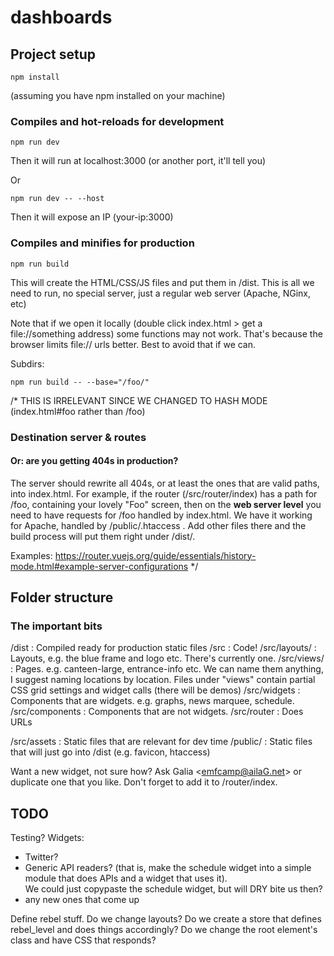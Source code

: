 # dashboards

## Project setup
```
npm install
```
(assuming you have npm installed on your machine)

### Compiles and hot-reloads for development
```
npm run dev
```
Then it will run at localhost:3000
(or another port, it'll tell you)

Or
```
npm run dev -- --host
```
Then it will expose an IP (your-ip:3000)

### Compiles and minifies for production
```
npm run build
```
This will create the HTML/CSS/JS files and put them in /dist.
This is all we need to run, no special server, just a regular web server (Apache, NGinx, etc)

Note that if we open it locally (double click index.html > get a file://something address) some functions may not work.
That's because the browser limits file:// urls better. Best to avoid that if we can.

Subdirs:
```
npm run build -- --base="/foo/"
```

/* THIS IS IRRELEVANT SINCE WE CHANGED TO HASH MODE (index.html#foo rather than /foo)
### Destination server & routes
#### Or: are you getting 404s in production?
The server should rewrite all 404s, or at least the ones that are valid paths, into index.html.
For example, if the router (/src/router/index) has a path for /foo, containing your lovely "Foo" screen, 
then on the **web server level** you need to have requests for /foo handled by index.html.
We have it working for Apache, handled by /public/.htaccess . Add other files there and the build process will put them right under /dist/.

Examples:
https://router.vuejs.org/guide/essentials/history-mode.html#example-server-configurations
*/

## Folder structure

### The important bits

/dist : Compiled ready for production static files
/src : Code!
/src/layouts/ : Layouts, e.g. the blue frame and logo etc. There's currently one.
/src/views/ : Pages. e.g. canteen-large, entrance-info etc. We can name them anything, I suggest naming locations by location.
    Files under "views" contain partial CSS grid settings and widget calls (there will be demos)
/src/widgets : Components that are widgets. e.g. graphs, news marquee, schedule.
/src/components : Components that are not widgets.
/src/router : Does URLs

/src/assets : Static files that are relevant for dev time
/public/ : Static files that will just go into /dist (e.g. favicon, htaccess)

Want a new widget, not sure how? Ask Galia <<emfcamp@ailaG.net>> or duplicate one that you like. Don't forget to add it to /router/index.


## TODO
Testing?
Widgets:
 - Twitter?
 - Generic API readers? (that is, make the schedule widget into a simple module that does APIs and a widget that uses it). <br> 
	We could just copypaste the schedule widget, but will DRY bite us then?
 - any new ones that come up

Define rebel stuff. Do we change layouts? Do we create a store that defines rebel_level and does things accordingly? Do we change the root element's class and have CSS that responds?
